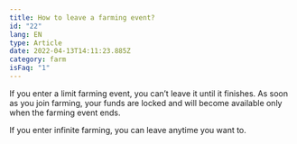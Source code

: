 ```yaml
---
title: How to leave a farming event?
id: "22"
lang: EN
type: Article
date: 2022-04-13T14:11:23.885Z
category: farm
isFaq: "1"
---
```

If you enter a limit farming event, you can’t leave it until it finishes. As soon as you join farming, your funds are locked and will become available only when the farming event ends.

If you enter infinite farming, you can leave anytime you want to.